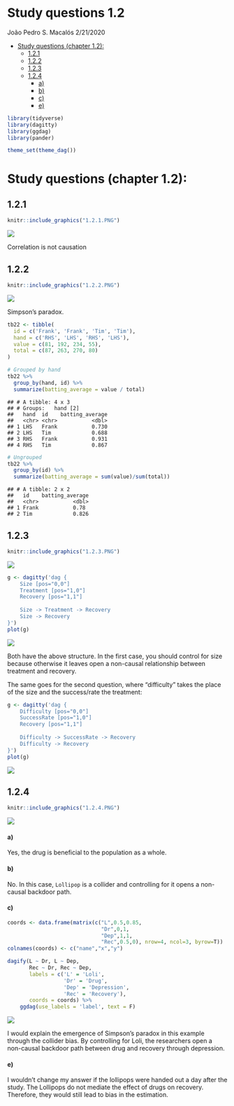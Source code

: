 Study questions 1.2
================
João Pedro S. Macalós
2/21/2020

  - [Study questions (chapter 1.2):](#study-questions-chapter-1.2)
      - [1.2.1](#section)
      - [1.2.2](#section-1)
      - [1.2.3](#section-2)
      - [1.2.4](#section-3)
          - [a)](#a)
          - [b)](#b)
          - [c)](#c)
          - [e)](#e)

``` r
library(tidyverse)
library(dagitty)
library(ggdag)
library(pander)
```

``` r
theme_set(theme_dag())
```

# Study questions (chapter 1.2):

## 1.2.1

``` r
knitr::include_graphics("1.2.1.PNG")
```

![](1.2.1.PNG)<!-- -->

Correlation is not causation

## 1.2.2

``` r
knitr::include_graphics("1.2.2.PNG")
```

![](1.2.2.PNG)<!-- -->

Simpson’s paradox.

``` r
tb22 <- tibble(
  id = c('Frank', 'Frank', 'Tim', 'Tim'),
  hand = c('RHS', 'LHS', 'RHS', 'LHS'),
  value = c(81, 192, 234, 55),
  total = c(87, 263, 270, 80)
)
```

``` r
# Grouped by hand
tb22 %>%
  group_by(hand, id) %>%
  summarize(batting_average = value / total)
```

    ## # A tibble: 4 x 3
    ## # Groups:   hand [2]
    ##   hand  id    batting_average
    ##   <chr> <chr>           <dbl>
    ## 1 LHS   Frank           0.730
    ## 2 LHS   Tim             0.688
    ## 3 RHS   Frank           0.931
    ## 4 RHS   Tim             0.867

``` r
# Ungrouped
tb22 %>%
  group_by(id) %>%
  summarize(batting_average = sum(value)/sum(total))
```

    ## # A tibble: 2 x 2
    ##   id    batting_average
    ##   <chr>           <dbl>
    ## 1 Frank           0.78 
    ## 2 Tim             0.826

## 1.2.3

``` r
knitr::include_graphics("1.2.3.PNG")
```

![](1.2.3.PNG)<!-- -->

``` r
g <- dagitty('dag {
    Size [pos="0,0"]
    Treatment [pos="1,0"]
    Recovery [pos="1,1"]
    
    Size -> Treatment -> Recovery
    Size -> Recovery
}')
plot(g)
```

![](questions_12_files/figure-gfm/unnamed-chunk-8-1.png)<!-- -->

Both have the above structure. In the first case, you should control for
size because otherwise it leaves open a non-causal relationship between
treatment and recovery.

The same goes for the second question, where “difficulty” takes the
place of the size and the success/rate the treatment:

``` r
g <- dagitty('dag {
    Difficulty [pos="0,0"]
    SuccessRate [pos="1,0"]
    Recovery [pos="1,1"]
    
    Difficulty -> SuccessRate -> Recovery
    Difficulty -> Recovery
}')
plot(g)
```

![](questions_12_files/figure-gfm/unnamed-chunk-9-1.png)<!-- -->

## 1.2.4

``` r
knitr::include_graphics("1.2.4.PNG")
```

![](1.2.4.PNG)<!-- -->

#### a)

Yes, the drug is beneficial to the population as a whole.

#### b)

No. In this case, `Lollipop` is a collider and controlling for it opens
a non-causal backdoor path.

#### c)

``` r
coords <- data.frame(matrix(c("L",0.5,0.85,
                              "Dr",0,1,
                              "Dep",1,1,
                              "Rec",0.5,0), nrow=4, ncol=3, byrow=T))
colnames(coords) <- c("name","x","y")

dagify(L ~ Dr, L ~ Dep,
       Rec ~ Dr, Rec ~ Dep,
       labels = c('L' = 'Loli',
                  'Dr' = 'Drug',
                  'Dep' = 'Depression',
                  'Rec' = 'Recovery'),
       coords = coords) %>% 
    ggdag(use_labels = 'label', text = F)
```

![](questions_12_files/figure-gfm/unnamed-chunk-11-1.png)<!-- -->

I would explain the emergence of Simpson’s paradox in this example
through the collider bias. By controlling for Loli, the researchers open
a non-causal backdoor path between drug and recovery through depression.

#### e)

I wouldn’t change my answer if the lollipops were handed out a day after
the study. The Lollipops do not mediate the effect of drugs on recovery.
Therefore, they would still lead to bias in the estimation.
